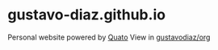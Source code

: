 # gustavo-diaz.github.io
Personal website powered by [Quato](https://quarto.org/)
View in [gustavodiaz/org](https://gustavodiaz.org)
